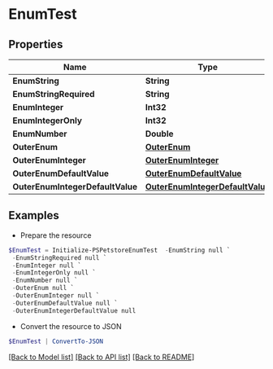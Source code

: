 # EnumTest
## Properties

Name | Type | Description | Notes
------------ | ------------- | ------------- | -------------
**EnumString** | **String** |  | [optional] 
**EnumStringRequired** | **String** |  | 
**EnumInteger** | **Int32** |  | [optional] 
**EnumIntegerOnly** | **Int32** |  | [optional] 
**EnumNumber** | **Double** |  | [optional] 
**OuterEnum** | [**OuterEnum**](OuterEnum.md) |  | [optional] 
**OuterEnumInteger** | [**OuterEnumInteger**](OuterEnumInteger.md) |  | [optional] 
**OuterEnumDefaultValue** | [**OuterEnumDefaultValue**](OuterEnumDefaultValue.md) |  | [optional] 
**OuterEnumIntegerDefaultValue** | [**OuterEnumIntegerDefaultValue**](OuterEnumIntegerDefaultValue.md) |  | [optional] 

## Examples

- Prepare the resource
```powershell
$EnumTest = Initialize-PSPetstoreEnumTest  -EnumString null `
 -EnumStringRequired null `
 -EnumInteger null `
 -EnumIntegerOnly null `
 -EnumNumber null `
 -OuterEnum null `
 -OuterEnumInteger null `
 -OuterEnumDefaultValue null `
 -OuterEnumIntegerDefaultValue null
```

- Convert the resource to JSON
```powershell
$EnumTest | ConvertTo-JSON
```

[[Back to Model list]](../README.md#documentation-for-models) [[Back to API list]](../README.md#documentation-for-api-endpoints) [[Back to README]](../README.md)

